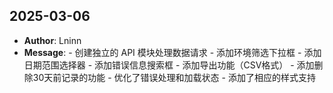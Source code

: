 ## 2025-03-06
- **Author**: Lninn
- **Message**: - 创建独立的 API 模块处理数据请求 - 添加环境筛选下拉框 - 添加日期范围选择器 - 添加错误信息搜索框 - 添加导出功能（CSV格式） - 添加删除30天前记录的功能 - 优化了错误处理和加载状态 - 添加了相应的样式支持

